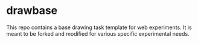 # drawbase

This repo contains a base drawing task template for web experiments. It is meant to be forked and modified for various specific experimental needs.

